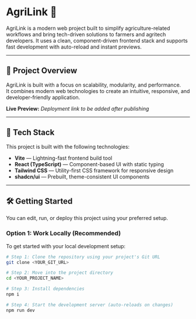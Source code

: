 # AgriLink 🌱

AgriLink is a modern web project built to simplify agriculture-related workflows and bring tech-driven solutions to farmers and agritech developers. It uses a clean, component-driven frontend stack and supports fast development with auto-reload and instant previews.

---

## 🚀 Project Overview

AgriLink is built with a focus on scalability, modularity, and performance.  
It combines modern web technologies to create an intuitive, responsive, and developer-friendly application.

**Live Preview:** _Deployment link to be added after publishing_

---

## 🧠 Tech Stack

This project is built with the following technologies:

- **Vite** — Lightning-fast frontend build tool  
- **React (TypeScript)** — Component-based UI with static typing  
- **Tailwind CSS** — Utility-first CSS framework for responsive design  
- **shadcn/ui** — Prebuilt, theme-consistent UI components  

---

## 🛠️ Getting Started

You can edit, run, or deploy this project using your preferred setup.

### Option 1: Work Locally (Recommended)

To get started with your local development setup:

```bash
# Step 1: Clone the repository using your project's Git URL
git clone <YOUR_GIT_URL>

# Step 2: Move into the project directory
cd <YOUR_PROJECT_NAME>

# Step 3: Install dependencies
npm i

# Step 4: Start the development server (auto-reloads on changes)
npm run dev
